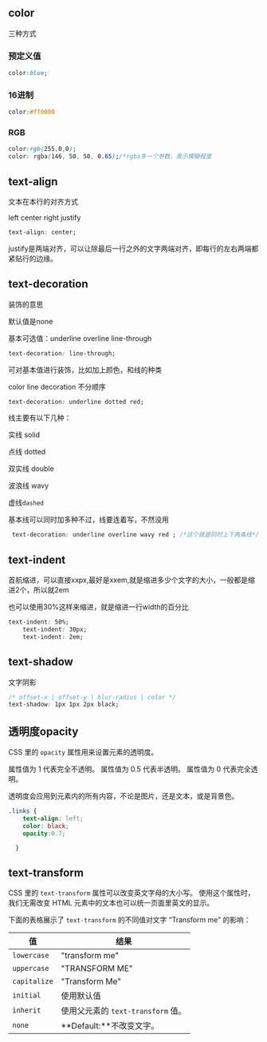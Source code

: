 ## color

三种方式

### 预定义值

```css
color:blue;
```

### 16进制

```css
color:#ff0000
```

### RGB

```css
color:rgb(255,0,0);
color: rgba(146, 50, 50, 0.65);/*rgba多一个参数，表示模糊程度
```

## text-align

文本在本行的对齐方式

left center right justify

```css
text-align: center;
```

justify是两端对齐，可以让除最后一行之外的文字两端对齐，即每行的左右两端都紧贴行的边缘。

## text-decoration

装饰的意思

默认值是none

基本可选值：underline  overline   line-through

```css
text-decoration: line-through;
```

可对基本值进行装饰，比如加上颜色，和线的种类

color line decoration 不分顺序

```css
text-decoration: underline dotted red;
```

线主要有以下几种：

实线 solid

点线 dotted

双实线 double

波浪线 wavy

虚线`dashed`

基本线可以同时加多种不过，线要连着写，不然没用

```css
 text-decoration: underline overline wavy red ; /*这个就是同时上下两条线*/
```

## text-indent

首航缩进，可以直接xxpx,最好是xxem,就是缩进多少个文字的大小，一般都是缩进2个，所以就2em

也可以使用30%这样来缩进，就是缩进一行width的百分比

```css
text-indent: 50%;
    text-indent: 30px;
    text-indent: 2em;
```

## text-shadow

文字阴影

```css
/* offset-x | offset-y | blur-radius | color */
text-shadow: 1px 1px 2px black;
```

## 透明度opacity

CSS 里的 `opacity` 属性用来设置元素的透明度。

属性值为 1 代表完全不透明。
属性值为 0.5 代表半透明。
属性值为 0 代表完全透明。

透明度会应用到元素内的所有内容，不论是图片，还是文本，或是背景色。

```css
.links {
    text-align: left;
    color: black;
    opacity:0.7;

  }
```

## text-transform

CSS 里的 `text-transform` 属性可以改变英文字母的大小写。 使用这个属性时，我们无需改变 HTML 元素中的文本也可以统一页面里英文的显示。

下面的表格展示了 `text-transform` 的不同值对文字 “Transform me” 的影响：

| 值           | 结果                               |
| ------------ | ---------------------------------- |
| `lowercase`  | "transform me"                     |
| `uppercase`  | "TRANSFORM ME"                     |
| `capitalize` | "Transform Me"                     |
| `initial`    | 使用默认值                         |
| `inherit`    | 使用父元素的 `text-transform` 值。 |
| `none`       | **Default:**不改变文字。           |

